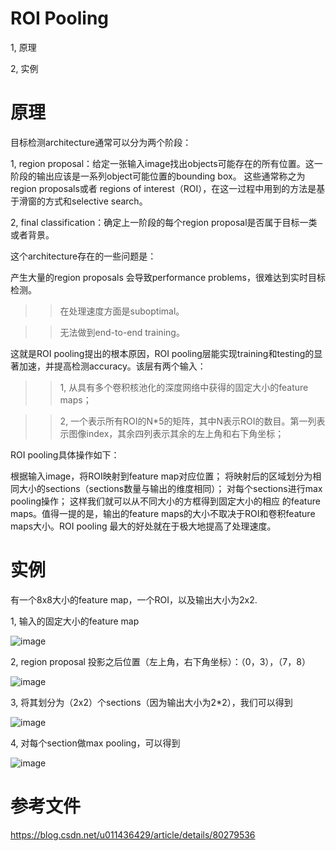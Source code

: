 # ROI Pooling

1, 原理

2, 实例



# 原理

目标检测architecture通常可以分为两个阶段：
 
1, region proposal：给定一张输入image找出objects可能存在的所有位置。这一阶段的输出应该是一系列object可能位置的bounding box。
  这些通常称之为region proposals或者 regions of interest（ROI），在这一过程中用到的方法是基于滑窗的方式和selective search。
  
2, final classification：确定上一阶段的每个region proposal是否属于目标一类或者背景。


这个architecture存在的一些问题是：

产生大量的region proposals 会导致performance problems，很难达到实时目标检测。
>> 在处理速度方面是suboptimal。

>> 无法做到end-to-end training。

这就是ROI pooling提出的根本原因，ROI pooling层能实现training和testing的显著加速，并提高检测accuracy。该层有两个输入：

>> 1, 从具有多个卷积核池化的深度网络中获得的固定大小的feature maps；

>> 2, 一个表示所有ROI的N*5的矩阵，其中N表示ROI的数目。第一列表示图像index，其余四列表示其余的左上角和右下角坐标；


ROI pooling具体操作如下：

根据输入image，将ROI映射到feature map对应位置；
将映射后的区域划分为相同大小的sections（sections数量与输出的维度相同）；
对每个sections进行max pooling操作；
这样我们就可以从不同大小的方框得到固定大小的相应 的feature maps。值得一提的是，输出的feature maps的大小不取决于ROI和卷积feature maps大小。ROI pooling 最大的好处就在于极大地提高了处理速度。


# 实例

有一个8x8大小的feature map，一个ROI，以及输出大小为2x2.

1, 输入的固定大小的feature map

![image](https://user-images.githubusercontent.com/37278270/131202721-10bc5b04-cf6a-4d09-8298-08140c0d4a13.png)

2, region proposal 投影之后位置（左上角，右下角坐标）：（0，3），（7，8）

![image](https://user-images.githubusercontent.com/37278270/131202729-2534be83-2216-4775-8a01-6fb3ae0ad8c3.png)

3, 将其划分为（2x2）个sections（因为输出大小为2*2），我们可以得到

![image](https://user-images.githubusercontent.com/37278270/131202740-56b8805e-a0f2-4c89-b701-41e16db69f4e.png)

4, 对每个section做max pooling，可以得到

![image](https://user-images.githubusercontent.com/37278270/131202743-65d44a50-cf94-4807-a15e-700e6e3f0620.png)


# 参考文件

https://blog.csdn.net/u011436429/article/details/80279536



























